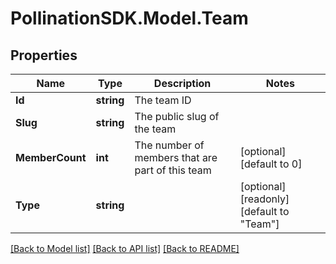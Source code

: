 
# PollinationSDK.Model.Team

## Properties

Name | Type | Description | Notes
------------ | ------------- | ------------- | -------------
**Id** | **string** | The team ID | 
**Slug** | **string** | The public slug of the team | 
**MemberCount** | **int** | The number of members that are part of this team | [optional] [default to 0]
**Type** | **string** |  | [optional] [readonly] [default to "Team"]

[[Back to Model list]](../README.md#documentation-for-models)
[[Back to API list]](../README.md#documentation-for-api-endpoints)
[[Back to README]](../README.md)

